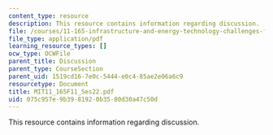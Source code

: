 ```yaml
---
content_type: resource
description: This resource contains information regarding discussion.
file: /courses/11-165-infrastructure-and-energy-technology-challenges-fall-2011/075c957e9b3981920b3580d30a47c50d_MIT11_165F11_Ses22.pdf
file_type: application/pdf
learning_resource_types: []
ocw_type: OCWFile
parent_title: Discussion
parent_type: CourseSection
parent_uid: 1519cd16-7e0c-5444-e0c4-85ae2e06a6c9
resourcetype: Document
title: MIT11_165F11_Ses22.pdf
uid: 075c957e-9b39-8192-0b35-80d30a47c50d
---
```

This resource contains information regarding discussion.

